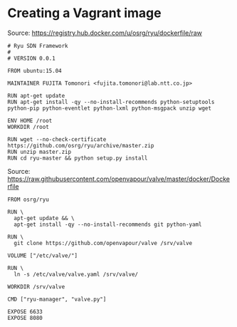 # Creating a Vagrant image


Source: https://registry.hub.docker.com/u/osrg/ryu/dockerfile/raw

```
# Ryu SDN Framework
#
# VERSION 0.0.1

FROM ubuntu:15.04

MAINTAINER FUJITA Tomonori <fujita.tomonori@lab.ntt.co.jp>

RUN apt-get update
RUN apt-get install -qy --no-install-recommends python-setuptools python-pip python-eventlet python-lxml python-msgpack unzip wget

ENV HOME /root
WORKDIR /root

RUN wget --no-check-certificate https://github.com/osrg/ryu/archive/master.zip
RUN unzip master.zip
RUN cd ryu-master && python setup.py install
```

Source: https://raw.githubusercontent.com/openvapour/valve/master/docker/Dockerfile

```
FROM osrg/ryu

RUN \
  apt-get update && \
  apt-get install -qy --no-install-recommends git python-yaml

RUN \
  git clone https://github.com/openvapour/valve /srv/valve

VOLUME ["/etc/valve/"]

RUN \
  ln -s /etc/valve/valve.yaml /srv/valve/

WORKDIR /srv/valve

CMD ["ryu-manager", "valve.py"]

EXPOSE 6633
EXPOSE 8080
```